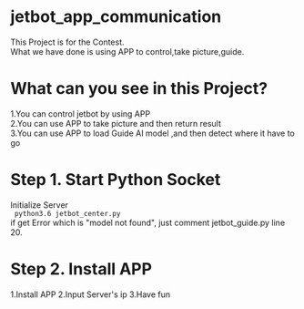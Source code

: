 # jetbot_app_communication
This Project is for the Contest.<br>
What we have done is using APP to control,take picture,guide.
# What can you see in this Project?
1.You can control jetbot by using APP <br>
2.You can use APP to take picture and then return result <br>
3.You can use APP to load Guide AI model ,and then detect where it have to go <br> 
# Step 1. Start Python Socket
Initialize Server <br>
<code> python3.6 jetbot_center.py </code> <br>
if get Error which is "model not found", just comment jetbot_guide.py line 20.
# Step 2. Install APP
1.Install APP
2.Input Server's ip
3.Have fun
